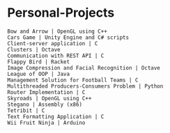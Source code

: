 # Personal-Projects
    Bow and Arrow | OpenGL using C++
    Cars Game | Unity Engine and C# scripts
    Client-server application | C
    Clusters | Octave
    Communication with REST API | C
    Flappy Bird | Racket
    Image Compression and Facial Recognition | Octave
    League of OOP | Java
    Management Solution for Football Teams | C
    Multithreaded Producers-Consumers Problem | Python
    Router Implementation | C
    Skyroads | OpenGL using C++
    Stegano | Assembly (x86)
    Tetribit | C
    Text Formatting Application | C
    Wii Fruit Ninja | Arduino
